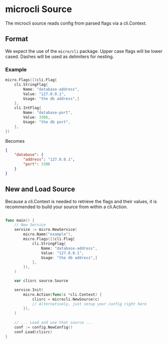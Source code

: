 # microcli Source

The microcli source reads config from parsed flags via a cli.Context.

## Format

We expect the use of the `micro/cli` package. Upper case flags will be lower cased. Dashes will be used as delimiters for nesting.

### Example

```go
micro.Flags([]cli.Flag{
    cli.StringFlag{
        Name: "database-address",
        Value: "127.0.0.1",
        Usage: "the db address",]
    },
    cli.IntFlag{
        Name: "database-port",
        Value: 3306,
        Usage: "the db port",
    },
})
```

Becomes

```json
{
    "database": {
        "address": "127.0.0.1",
        "port": 3306
    }
}
```

## New and Load Source

Because a cli.Context is needed to retrieve the flags and their values, it is recommended to build your source from within a cli.Action.

```go

func main() {
    // New Service
    service := micro.NewService(
        micro.Name("example"),
        micro.Flags([]cli.Flag{
            cli.StringFlag{
                Name: "database-address",
                Value: "127.0.0.1",
                Usage: "the db address",]
            },
        }),
    )

    var clisrc source.Source

    service.Init(
        micro.Action(func(c *cli.Context) {
            clisrc = microcli.NewSource(c)
            // Alternatively, just setup your config right here
        }),
    )
    
    // ... Load and use that source ...
    conf := config.NewConfig()
    conf.Load(clisrc)
}
```
